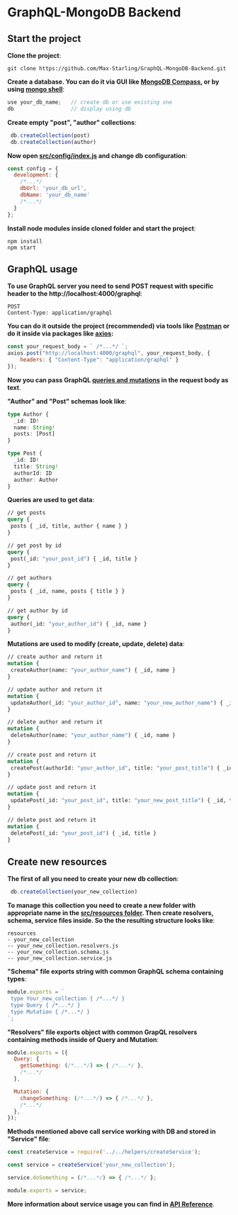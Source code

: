 # GraphQL-MongoDB Backend

## Start the project

**Clone the project**: 
```git
git clone https://github.com/Max-Starling/GraphQL-MongoDB-Backend.git
```
**Create a database. You can do it via GUI like [MongoDB Compass](https://www.mongodb.com/products/compass), or by using [mongo shell](https://docs.mongodb.com/manual/mongo/)**:
```js
use your_db_name;   // create db or use existing one
db                  // display using db
```
**Create empty "post", "author" collections**:
```js
 db.createCollection(post)
 db.createCollection(author)
```

**Now open [src/config/index.js](./src/config/index.js) and change db configuration**:
```js
const config = {
  development: {
    /*...*/
    dbUrl: 'your_db_url',
    dbName: 'your_db_name'
    /*...*/
  }
};
```

**Install node modules inside cloned folder and start the project**:
```npm
npm install
npm start
```

## GraphQL usage

**To use GraphQL server you need to send POST request with specific header to the http://localhost:4000/graphql**:
```http
POST 
Content-Type: application/graphql
```
**You can do it outside the project (recommended) via tools like [Postman](https://www.getpostman.com/) or do it inside via packages like [axios](https://github.com/axios/axios):**
```js
const your_request_body = ` /*...*/ `;
axios.post("http://localhost:4000/graphql", your_request_body, {
    headers: { "Content-Type": "application/graphql" }
});
```
**Now you can pass GraphQL [queries and mutations](https://graphql.org/learn/queries/) in the request body as text**.  

**"Author" and "Post" schemas look like**:
```typescript
type Author {
  _id: ID!
  name: String!
  posts: [Post]
}

type Post {
  _id: ID!
  title: String!
  authorId: ID
  author: Author
}
```

**Queries are used to get data**:
```GraphQL
// get posts
query {
 posts { _id, title, author { name } }
}

// get post by id
query {
 post(_id: "your_post_id") { _id, title }
}

// get authors
query {
 posts { _id, name, posts { title } }
}

// get author by id
query {
 author(_id: "your_author_id") { _id, name }
}
```
**Mutations are used to modify (create, update, delete) data**:
```GraphQL
// create author and return it
mutation {
 createAuthor(name: "your_author_name") { _id, name }
}

// update author and return it
mutation {
 updateAuthor(_id: "your_author_id", name: "your_new_author_name") { _id, name }
}

// delete author and return it
mutation {
 deleteAuthor(name: "your_author_name") { _id, name }
}

// create post and return it
mutation {
 createPost(authorId: "your_author_id", title: "your_post_title") { _id, title }
}

// update post and return it
mutation {
 updatePost(_id: "your_post_id", title: "your_new_post_title") { _id, title }
}

// delete post and return it
mutation {
 deletePost(_id: "your_post_id") { _id, title }
}
```

## Create new resources

**The first of all you need to create your new db collection**:
```js
 db.createCollection(your_new_collection)
```

**To manage this collection you need to create a new folder with appropriate name in the [src/resources folder](./src/resources). Then create resolvers, schema, service files inside. So the the resulting structure looks like**:
```
resources
- your_new_collection
-- your_new_collection.resolvers.js
-- your_new_collection.schema.js
-- your_new_collection.service.js
```
**"Schema" file exports string with common GraphQL schema containing types**:
```js
module.exports = `
 type Your_new_collection { /*...*/ }
 type Query { /*...*/ }
 type Mutation { /*...*/ }
`;
```
**"Resolvers" file exports object with common GrapQL resolvers containing methods inside of Query and Mutation**:
```js
module.exports = ({
  Query: {
    getSomething: (/*...*/) => { /*...*/ },
    /*...*/
  },

  Mutation: {
    changeSomething: (/*...*/) => { /*...*/ },
    /*...*/
  },
});
```
**Methods mentioned above call service working with DB and stored in "Service" file**:
```js
const createService = require('../../helpers/createService');

const service = createService('your_new_collection');

service.doSomething = (/*...*/) => { /*...*/ };

module.exports = service;
```
**More information about service usage you can find in [API Reference](./API.md)**.


